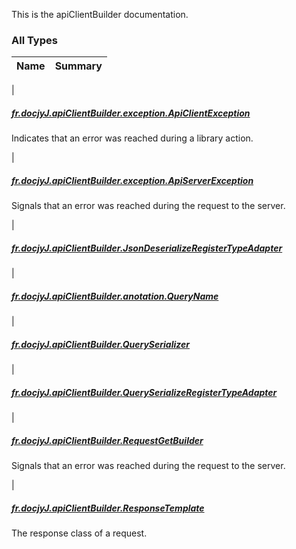 

This is the apiClientBuilder documentation.

### All Types

| Name | Summary |
|---|---|
|

##### [fr.docjyJ.apiClientBuilder.exception.ApiClientException](../fr.docjy-j.api-client-builder.exception/-api-client-exception.md)

Indicates that an error was reached during a library action.


|

##### [fr.docjyJ.apiClientBuilder.exception.ApiServerException](../fr.docjy-j.api-client-builder.exception/-api-server-exception/index.md)

Signals that an error was reached during the request to the server.


|

##### [fr.docjyJ.apiClientBuilder.JsonDeserializeRegisterTypeAdapter](../fr.docjy-j.api-client-builder/-json-deserialize-register-type-adapter/index.md)


|

##### [fr.docjyJ.apiClientBuilder.anotation.QueryName](../fr.docjy-j.api-client-builder.anotation/-query-name/index.md)


|

##### [fr.docjyJ.apiClientBuilder.QuerySerializer](../fr.docjy-j.api-client-builder/-query-serializer/index.md)


|

##### [fr.docjyJ.apiClientBuilder.QuerySerializeRegisterTypeAdapter](../fr.docjy-j.api-client-builder/-query-serialize-register-type-adapter/index.md)


|

##### [fr.docjyJ.apiClientBuilder.RequestGetBuilder](../fr.docjy-j.api-client-builder/-request-get-builder/index.md)

Signals that an error was reached during the request to the server.


|

##### [fr.docjyJ.apiClientBuilder.ResponseTemplate](../fr.docjy-j.api-client-builder/-response-template.md)

The response class of a request.



